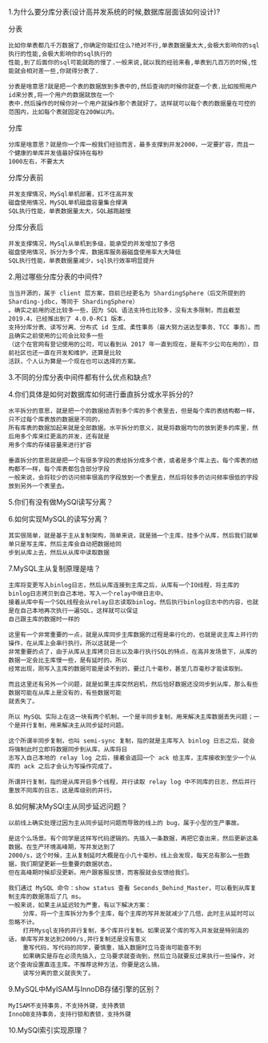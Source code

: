 1.为什么要分库分表(设计高并发系统的时候,数据库层面该如何设计)?

分表

    比如你单表都几千万数据了,你确定你能扛住么?绝对不行,单表数据量太大,会极大影响你的sql执行的性能,会极大影响你的sql执行的
    性能,到了后面你的sql可能就跑的慢了.一般来说,就以我的经验来看,单表到几百万的时候,性能就会相对差一些,你就得分表了.

    分表是啥意思?就是把一个表的数据放到多表中的,然后查询的时候你就查一个表.比如按照用户id来分表,将一个用户的数据就放在一个
    表中.然后操作的时候你对一个用户就操作那个表就好了。这样就可以每个表的数据量在可控的范围内，比如每个表就固定在200W以内。

分库  

    分库是啥意思？就是你一个库一般我们经验而言，最多支撑到并发2000，一定要扩容，而且一个健康的单库并发值最好保持在每秒
    1000左右，不要太大

分库分表前

    并发支撑情况，MySql单机部署，扛不住高并发
    磁盘使用情况，MySQL单机磁盘容量集合撑满
    SQL执行性能，单表数据量太大，SQL越跑越慢

分库分表后

    并发支撑情况，MySql从单机到多级，能承受的并发增加了多倍
    磁盘使用情况，拆分为多个库，数据库服务器磁盘使用率大大降低
    SQL执行性能，单表数据量减少，sql执行效率明显提升

2.用过哪些分库分表的中间件?

    当当开源的，属于 client 层方案，目前已经更名为 ShardingSphere（后文所提到的 Sharding-jdbc，等同于 ShardingSphere）
    。确实之前用的还比较多一些，因为 SQL 语法支持也比较多，没有太多限制，而且截至 2019.4，已经推出到了 4.0.0-RC1 版本，
    支持分库分表、读写分离、分布式 id 生成、柔性事务（最大努力送达型事务、TCC 事务）。而且确实之前使用的公司会比较多一些
    （这个在官网有登记使用的公司，可以看到从 2017 年一直到现在，是有不少公司在用的），目前社区也还一直在开发和维护，还算是比较
    活跃，个人认为算是一个现在也可以选择的方案。
3.不同的分库分表中间件都有什么优点和缺点?

4.你们具体是如何对数据库如何进行垂直拆分或水平拆分的?

    水平拆分的意思，就是把一个的数据给弄到多个库的多个表里去，但是每个库的表结构都一样，只不过每个库表放的数据是不同的，
    所有库表的数据加起来就是全部数据。水平拆分的意义，就是将数据均匀的放到更多的库里，然后用多个库来扛更高的并发，还有就是
    用多个库的存储容量来进行扩容
    
    垂直拆分的意思就是把一个有很多字段的表给拆分成多个表，或者是多个库上去。每个库表的结构都不一样，每个库表都包含部分字段
    一般来说，会将较少的访问频率很高的字段放到一个表里去，然后将较多的访问频率很低的字段放到另外一个表里去。

5.你们有没有做MySQl读写分离？



6.如何实现MySQL的读写分离？

    其实很简单，就是基于主从复制架构，简单来说，就是搞一个主库，挂多个从库，然后我们就单单只是写主库，然后主库会自动把数据给同
    步到从库上去，然后从从库中读取数据


7.MySQL主从复制原理是啥？

    主库将变更写入binlog日志，然后从库连接到主库之后，从库有一个IO线程，将主库的binlog日志拷贝到自己本地，写入一个relay中继日志中。
    接着从库中有一个SQL线程会从relay日志读取binlog，然后执行binlog日志中的内容，也就是在自己本地再次执行一遍SQL，这样就可以保证
    自己跟主库的数据时一样的
    
    这里有一个非常重要的一点，就是从库同步主库数据的过程是串行化的，也就是说主库上并行的操作，在从库上会串行执行。所以这就是一个
    非常重要的点了，由于从库从主库拷贝日志以及串行执行SQL的特点，在高并发场景下，从库的数据一定会比主库慢一些，是有延时的。所以
    经常出现，刚写入主库的数据可能是读不到的，要过几十毫秒，甚至几百毫秒才能读取到。

    而且这里还有另外一个问题，就是如果主库突然宕机，然后恰好数据还没同步到从库，那么有些数据可能在从库上是没有的，有些数据可能
    就丢失了。

    所以 MySQL 实际上在这一块有两个机制，一个是半同步复制，用来解决主库数据丢失问题；一个是并行复制，用来解决主从同步延时问题。
    
    这个所谓半同步复制，也叫 semi-sync 复制，指的就是主库写入 binlog 日志之后，就会将强制此时立即将数据同步到从库，从库将日
    志写入自己本地的 relay log 之后，接着会返回一个 ack 给主库，主库接收到至少一个从库的 ack 之后才会认为写操作完成了。
    
    所谓并行复制，指的是从库开启多个线程，并行读取 relay log 中不同库的日志，然后并行重放不同库的日志，这是库级别的并行。
8.如何解决MySQl主从同步延迟问题？

    以前线上确实处理过因为主从同步延时问题而导致的线上的 bug，属于小型的生产事故。

    是这个么场景。有个同学是这样写代码逻辑的。先插入一条数据，再把它查出来，然后更新这条数据。在生产环境高峰期，写并发达到了 
    2000/s，这个时候，主从复制延时大概是在小几十毫秒。线上会发现，每天总有那么一些数据，我们期望更新一些重要的数据状态，
    但在高峰期时候却没更新。用户跟客服反馈，而客服就会反馈给我们。
    
    我们通过 MySQL 命令：show status 查看 Seconds_Behind_Master，可以看到从库复制主库的数据落后了几 ms。
    一般来说，如果主从延迟较为严重，有以下解决方案：
        分库，将一个主库拆分为多个主库，每个主库的写并发就减少了几倍，此时主从延时可以忽略不计。
        打开Mysql支持的并行复制，多个库并行复制。如果说某个库的写入并发就是特别高的话，单库写并发达到2000/s,并行复制还是没有意义
        重写代码，写代码的同学，要慎重，插入数据时立马查询可能查不到
        如果确实是存在必须先插入，立马要求就查询到，然后立马就要反过来执行一些操作，对这个查询设置直连主库。不推荐这种方法，你要是这么搞，
        读写分离的意义就丧失了。

9.MySQL中MyISAM与InnoDB存储引擎的区别？

    MyISAM不支持事务，不支持外键，支持表锁
    InnoDB支持事务，支持行锁和表锁，支持外键
10.MySQl索引实现原理？

